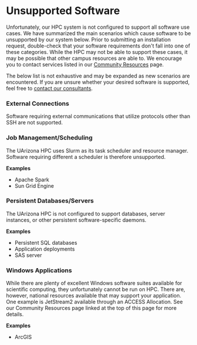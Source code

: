 # Unsupported Software

Unfortunately, our HPC system is not configured to support all software use cases. We have summarized the main scenarios which cause software to be unsupported by our system below. Prior to submitting an installation request, double-check that your software requirements don't fall into one of these categories. While the HPC may not be able to support these cases, it may be possible that other campus resources are able to. We encourage you to contact services listed in our [Community Resources](../../support_and_training/external_resources/) page.

The below list is not exhaustive and may be expanded as new scenarios are encountered. If you are unsure whether your desired software is supported, feel free to [contact our consultants](../../support_and_training/consulting_services/).

### External Connections

Software requiring external communications that utilize protocols other than SSH are not supported. 

### Job Management/Scheduling

The UArizona HPC uses Slurm as its task scheduler and resource manager. Software requiring different a scheduler is therefore unsupported. 

**Examples**

- Apache Spark
- Sun Grid Engine

### Persistent Databases/Servers

The UArizona HPC is not configured to support databases, server instances, or other persistent software-specific daemons. 

**Examples**

- Persistent SQL databases
- Application deployments
- SAS server

### Windows Applications

While there are plenty of excellent Windows software suites available for scientific computing, they unfortunately cannot be run on HPC. There are, however, national resources available that may support your application. One example is JetStream2 available through an ACCESS Allocation. See our Community Resources page linked at the top of this page for more details.

**Examples**

- ArcGIS
